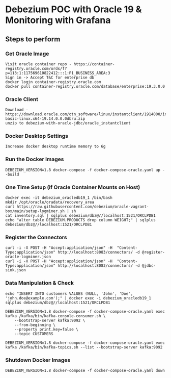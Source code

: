 # Debezium POC with Oracle 19 & Monitoring with Grafana

## Steps to perform

### Get Oracle Image
    Visit oracle container repo - https://container-registry.oracle.com/ords/f?p=113:1:117569610822412:::1:P1_BUSINESS_AREA:3
    Sign in -> Accept T&C for enterprise db
    docker login container-registry.oracle.com
    docker pull container-registry.oracle.com/database/enterprise:19.3.0.0

### Oracle Client
    Download - https://download.oracle.com/otn_software/linux/instantclient/1914000/instantclient-basic-linux.x64-19.14.0.0.0dbru.zip
    unzip to debezium-with-oracle-jdbc/oracle_instantclient

### Docker Desktop Settings
    Increase docker desktop runtime memory to 6g

### Run the Docker Images
    DEBEZIUM_VERSION=1.8 docker-compose -f docker-compose-oracle.yaml up --build

### One Time Setup (if Oracle Container Mounts on Host)
    docker exec -it debezium_oracledb19_1 /bin/bash
    mkdir /opt/oracle/oradata/recovery_area
    curl https://raw.githubusercontent.com/debezium/oracle-vagrant-box/main/setup-logminer.sh | sh
    cat inventory.sql | sqlplus debezium/dbz@//localhost:1521/ORCLPDB1
    echo "alter table DEBEZIUM.PRODUCTS drop column WEIGHT;" | sqlplus debezium/dbz@//localhost:1521/ORCLPDB1

### Register the Connectors
    curl -i -X POST -H "Accept:application/json" -H  "Content-Type:application/json" http://localhost:8083/connectors/ -d @register-oracle-logminer.json
    curl -i -X POST -H "Accept:application/json" -H  "Content-Type:application/json" http://localhost:8083/connectors/ -d @jdbc-sink.json

### Data Manipulation & Check
    echo "INSERT INTO customers VALUES (NULL, 'John', 'Doe', 'john.doe@example.com');" | docker exec -i debezium_oracledb19_1 sqlplus debezium/dbz@//localhost:1521/ORCLPDB1

    DEBEZIUM_VERSION=1.8 docker-compose -f docker-compose-oracle.yaml exec kafka /kafka/bin/kafka-console-consumer.sh \
        --bootstrap-server kafka:9092 \
        --from-beginning \
        --property print.key=false \
        --topic CUSTOMERS

    DEBEZIUM_VERSION=1.8 docker-compose -f docker-compose-oracle.yaml exec kafka /kafka/bin/kafka-topics.sh --list --bootstrap-server kafka:9092


### Shutdown Docker Images
    DEBEZIUM_VERSION=1.8 docker-compose -f docker-compose-oracle.yaml down
